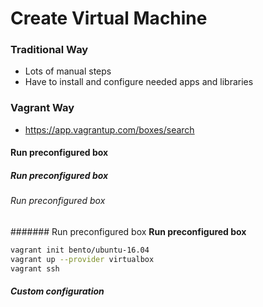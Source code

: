 # Create Virtual Machine
### Traditional Way
- Lots of manual steps
- Have to install and configure needed apps and libraries

### Vagrant Way
- https://app.vagrantup.com/boxes/search

#### Run preconfigured box
##### Run preconfigured box
###### Run preconfigured box
####### Run preconfigured box
**Run preconfigured box**
```bash
vagrant init bento/ubuntu-16.04
vagrant up --provider virtualbox
vagrant ssh
```

##### Custom configuration


